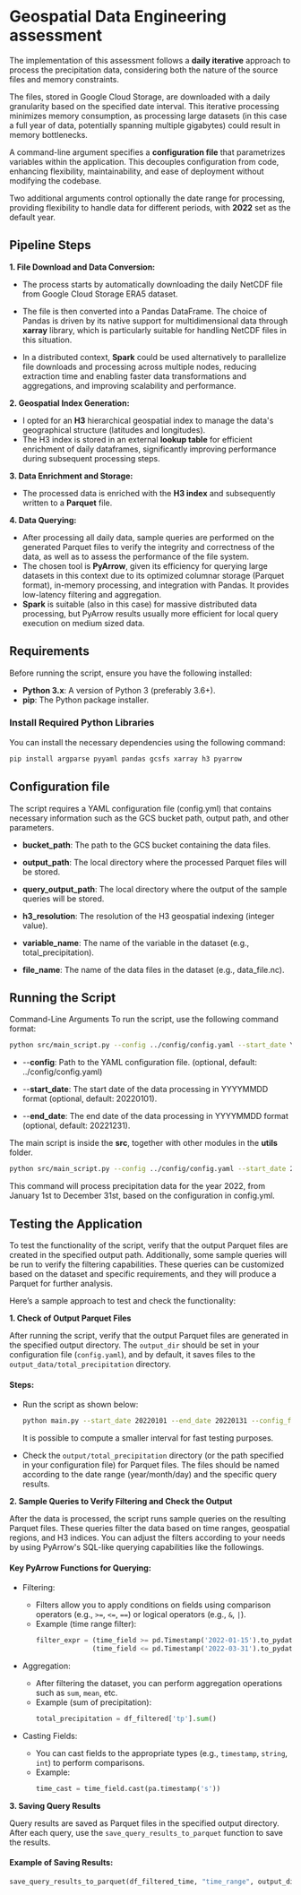 # Geospatial Data Engineering assessment

The implementation of this assessment follows a **daily iterative** approach to process the precipitation data, considering both the nature of the source files and memory constraints. 

The files, stored in Google Cloud Storage, are downloaded with a daily granularity based on the specified date interval. This iterative processing minimizes memory consumption, as processing large datasets (in this case a full year of data, potentially spanning multiple gigabytes) could result in memory bottlenecks.

A command-line argument specifies a **configuration file** that parametrizes variables within the application. This decouples configuration from code, enhancing flexibility, maintainability, and ease of deployment without modifying the codebase.

Two additional arguments control optionally the date range for processing, providing flexibility to handle data for different periods, with **2022** set as the default year.


## Pipeline Steps
**1. File Download and Data Conversion:**
- The process starts by automatically downloading the daily NetCDF file from Google Cloud Storage ERA5 dataset.
- The file is then converted into a Pandas DataFrame. The choice of Pandas is driven by its native support for multidimensional data through **xarray** library, which is particularly suitable for handling NetCDF files in this situation.

- In a distributed context, **Spark** could be used alternatively to parallelize file downloads and processing across multiple nodes, reducing extraction time and enabling faster data transformations and aggregations, and improving scalability and performance.

**2. Geospatial Index Generation:**

- I opted for an **H3** hierarchical geospatial index to manage the data's geographical structure (latitudes and longitudes). 
- The H3 index is stored in an external **lookup table** for efficient enrichment of daily dataframes, significantly improving performance during subsequent processing steps.

**3. Data Enrichment and Storage:**

- The processed data is enriched with the **H3 index** and subsequently written to a **Parquet** file.

**4. Data Querying:**

- After processing all daily data, sample queries are performed on the generated Parquet files to verify the integrity and correctness of the data, as well as to assess the performance of the file system.
- The chosen tool is **PyArrow**, given its efficiency for querying large datasets in this context due to its optimized columnar storage (Parquet format), in-memory processing, and integration with Pandas. It provides low-latency filtering and aggregation. 
- **Spark** is suitable (also in this case) for massive distributed data processing, but PyArrow results usually more efficient for local query execution on medium sized data.

## Requirements

Before running the script, ensure you have the following installed:

- **Python 3.x**: A version of Python 3 (preferably 3.6+).
- **pip**: The Python package installer.

### Install Required Python Libraries

You can install the necessary dependencies using the following command:

```bash
pip install argparse pyyaml pandas gcsfs xarray h3 pyarrow
```

## Configuration file 
The script requires a YAML configuration file (config.yml) that contains necessary information such as the GCS bucket path, output path, and other parameters.



- **bucket_path**: The path to the GCS bucket containing the data files.

- **output_path**: The local directory where the processed Parquet files will be stored.

- **query_output_path**: The local directory where the output of the sample queries will be stored.

- **h3_resolution**: The resolution of the H3 geospatial indexing (integer value).

- **variable_name**: The name of the variable in the dataset (e.g., total_precipitation).

- **file_name**: The name of the data files in the dataset (e.g., data_file.nc).



## Running the Script
Command-Line Arguments
To run the script, use the following command format:

```bash
python src/main_script.py --config ../config/config.yaml --start_date YYYYMMDD --end_date YYYYMMDD
```
- --**config**: Path to the YAML configuration file. (optional, default: ../config/config.yaml)

- --**start_date**: The start date of the data processing in YYYYMMDD format (optional, default: 20220101).

- --**end_date**: The end date of the data processing in YYYYMMDD format (optional, default: 20221231).

The main script is inside the **src**, together with other modules in the **utils** folder.


```bash
python src/main_script.py --config ../config/config.yaml --start_date 20220101 --end_date 20221231
```

This command will process precipitation data for the year 2022, from January 1st to December 31st, based on the configuration in config.yml.



## Testing the Application

To test the functionality of the script, verify that the output Parquet files are created in the specified output path. Additionally, some sample queries will be run to verify the filtering capabilities. These queries can be customized based on the dataset and specific requirements, and they will produce a Parquet for further analysis.

Here’s a sample approach to test and check the functionality:

**1. Check of Output Parquet Files**

After running the script, verify that the output Parquet files are generated in the specified output directory. The `output_dir` should be set in your configuration file (`config.yaml`), and by default, it saves files to the `output_data/total_precipitation` directory.

#### Steps:
- Run the script as shown below:
    ```bash
    python main.py --start_date 20220101 --end_date 20220131 --config_file config.yaml
    ```
  It is possible to compute a smaller interval for fast testing purposes.
  
- Check the `output/total_precipitation` directory (or the path specified in your configuration file) for Parquet files. The files should be named according to the date range (year/month/day) and the specific query results.



**2. Sample Queries to Verify Filtering and Check the Output**

After the data is processed, the script runs sample queries on the resulting Parquet files. These queries filter the data based on time ranges, geospatial regions, and H3 indices. You can adjust the filters according to your needs by using PyArrow's SQL-like querying capabilities like the followings.

#### Key PyArrow Functions for Querying:

- Filtering:
   - Filters allow you to apply conditions on fields using comparison operators (e.g., `>=`, `<=`, `==`) or logical operators (e.g., `&`, `|`).
   - Example (time range filter):
     ```python
     filter_expr = (time_field >= pd.Timestamp('2022-01-15').to_pydatetime()) & \
                   (time_field <= pd.Timestamp('2022-03-31').to_pydatetime())
     ```


- Aggregation:
   - After filtering the dataset, you can perform aggregation operations such as `sum`, `mean`, etc.
   - Example (sum of precipitation):
     ```python
     total_precipitation = df_filtered['tp'].sum()
     ```

- Casting Fields:
   - You can cast fields to the appropriate types (e.g., `timestamp`, `string`, `int`) to perform comparisons.
   - Example:
     ```python
     time_cast = time_field.cast(pa.timestamp('s'))
     ```



**3. Saving Query Results**

Query results are saved as Parquet files in the specified output directory. After each query, use the `save_query_results_to_parquet` function to save the results.

#### Example of Saving Results:
```python
save_query_results_to_parquet(df_filtered_time, "time_range", output_dir)
